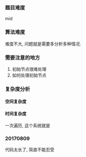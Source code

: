 ### 题目难度
mid

### 算法难度

难度不大, 问题就是需要多分析多种情况.

### 需要注意的地方

1. 初始节点很难处理
2. 如何处理初始节点

### 复杂度分析

#### 空间复杂度

#### 时间复杂度
一次遍历, 这个系统就是

### 20170809

代码太长了, 简直不能忍受
